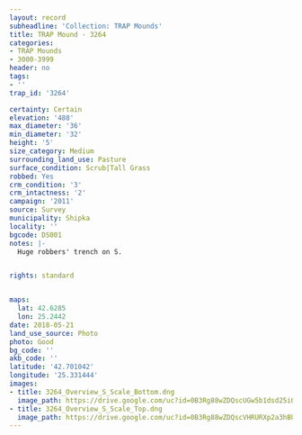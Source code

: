 ```yaml
---
layout: record
subheadline: 'Collection: TRAP Mounds'
title: TRAP Mound - 3264
categories:
- TRAP Mounds
- 3000-3999
header: no
tags:
- ''
trap_id: '3264'

certainty: Certain
elevation: '488'
max_diameter: '36'
min_diameter: '32'
height: '5'
size_category: Medium
surrounding_land_use: Pasture
surface_condition: Scrub|Tall Grass
robbed: Yes
crm_condition: '3'
crm_intactness: '2'
campaign: '2011'
source: Survey
municipality: Shipka
locality: ''
bgcode: DS001
notes: |-
  Huge robbers' trench on S.


rights: standard


maps:
  lat: 42.6285
  lon: 25.2442
date: 2018-05-21
land_use_source: Photo
photo: Good
bg_code: ''
akb_code: ''
latitude: '42.701042'
longitude: '25.331444'
images:
- title: 3264_Overview_S_Scale_Bottom.dng
  image_path: https://drive.google.com/uc?id=0B3Rg88wZDQscUGw5b1dsd25iOUU
- title: 3264_Overview_S_Scale_Top.dng
  image_path: https://drive.google.com/uc?id=0B3Rg88wZDQscVHRURXp2a3hBUms
---
```

